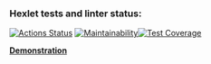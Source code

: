 <!-- ### Hexlet tests and linter status:
[![Actions Status](https://github.com/hexlet-code/frontend-project-11/actions/workflows/hexlet-check.yml/badge.svg)](https://github.com/hexlet-code/frontend-project-11/actions) -->


### Hexlet tests and linter status:
[![Actions Status](https://github.com/hexlet-code/frontend-project-11/actions/workflows/hexlet-check.yml/badge.svg)](https://github.com/hexlet-code/frontend-project-11/actions)  [![Maintainability](https://api.codeclimate.com/v1/badges/4bc34c743a75187d784c/maintainability)](https://codeclimate.com/github/hexlet-code/frontend-project-11/maintainability)[![Test Coverage](https://api.codeclimate.com/v1/badges/4bc34c743a75187d784c/test_coverage)](https://codeclimate.com/github/hexlet-code/frontend-project-11/test_coverage)


**[Demonstration](https://rss-project-by-hexletart.vercel.app/)**